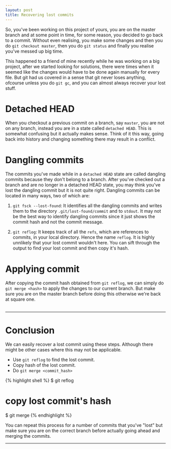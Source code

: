 ```yaml
---
layout: post
title: Recovering lost commits
---
```


So, you've been working on this project of yours, you are on the master branch and at some point in time, for some reason, you decided to go back to a commit. Without even realising, you make some changes and then you do `git checkout master`, then you do `git status` and finally you realise you've messed up big time.

This happened to a friend of mine recently while he was working on a big project, after we started looking for solutions, there were times when it seemed like the changes would have to be done again manually for every file. But git had us covered in a sense that git never loses anything, ofcourse unless you do `git gc`, and you can almost always recover your lost stuff.

# Detached HEAD
When you checkout a previous commit on a branch, say `master`, you are not on any branch, instead you are in a state called `detached HEAD`. This is somewhat confusing but it actually makes sense. Think of it this way, going back into history and changing something there may result in a conflict.

# Dangling commits
The commits you've made while in a `detached HEAD` state are called dangling commits because they don't belong to a branch. After you've checked out a branch and are no longer in a detached HEAD state, you may think you've lost the dangling commit but it is not quite right. Dangling commits can be located in many ways, two of which are:

1. `git fsck --lost-found`: It identifies all the dangling commits and writes them to the directory `.git/lost-found/commit` and to `stdout`. It may not be the best way to identify dangling commits since it just shows the commit hash and not the commit message.

2. `git reflog`: It keeps track of all the `refs`, which are references to commits, in your local directory. Hence the name `reflog`. It is highly unnlikely that your lost commit wouldn't here. You can sift through the output to find your lost commit and then copy it's hash. 

# Applying commit
After copying the commit hash obtained from `git reflog`, we can simply do `git merge <hash>` to apply the changes to our current branch. But make sure you are on the master branch before doing this otherwise we're back at square one.
<br>
<br>

---

# Conclusion
We can easily recover a lost commit using these steps. Although there might be other cases where this may not be applicable.

- Use `git reflog` to find the lost commit.
- Copy hash of the lost commit.
- Do `git merge <commit_hash>`

{% highlight shell %}
$ git reflog
# copy lost commit's hash

$ git merge <hash>
{% endhighlight %}

You can repeat this process for a number of commits that you've "lost" but make sure you are on the correct branch before actually going ahead and merging the commits.
<br>

---
